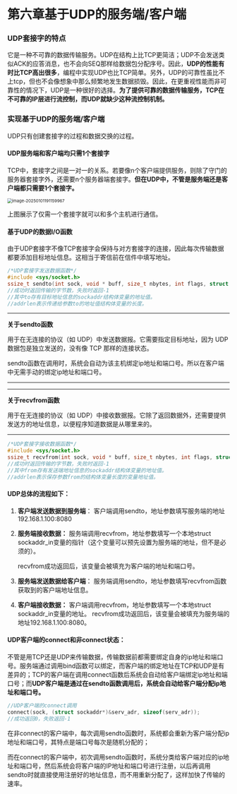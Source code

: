 

# 第六章基于UDP的服务端/客户端

### UDP套接字的特点

它是一种不可靠的数据传输服务。UDP在结构上比TCP更简洁；UDP不会发送类似ACK的应答消息，也不会向SEQ那样给数据包分配序号。因此，**UDP的性能有时比TCP高出很多**，编程中实现UDP也比TCP简单。另外，UDP的可靠性虽比不上tcp，但也不会像想象中那么频繁地发生数据损毁。因此，在更重视性能而非可靠性的情况下，UDP是一种很好的选择。**为了提供可靠的数据传输服务，TCP在不可靠的IP层进行流控制，而UDP就缺少这种流控制机制。**

### 实现基于UDP的服务端/客户端

UDP只有创建套接字的过程和数据交换的过程。

#### UDP服务端和客户端均只需1个套接字

TCP中，套接字之间是一对一的关系。若要像n个客户端提供服务，则除了守门的服务器套接字外，还需要n个服务器端套接字。**但在UDP中，不管是服务端还是客户端都只需要1个套接字。**

<img src="D:\Typora\Socket编程\第六章\UDP_socket_communication.png" alt="image-20250101191159967" style="zoom:67%;" />

上图展示了仅需一个套接字就可以和多个主机进行通信。

#### 基于UDP的数据I/O函数

由于UDP套接字不像TCP套接字会保持与对方套接字的连接，因此每次传输数据都要添加目标地址信息。这相当于寄信前在信件中填写地址。

```c
/*UDP套接字发送数据函数*/
#include <sys/socket.h>
ssize_t sendto(int sock, void * buff, size_t nbytes, int flags, struct sockaddr *to, socklen_t addrlen);
//成功时返回传输的字节数，失败时返回-1
//其中to存有目标地址信息的sockaddr结构体变量的地址值。
//addrlen表示传递给参数to的地址值结构体变量的长度。


```

****

**关于sendto函数**

用于在无连接的协议（如 UDP）中发送数据报。它需要指定目标地址，因为 UDP 数据包是独立发送的，没有像 TCP 那样的连接状态。

sendto函数在调用时，系统会自动为该主机绑定ip地址和端口号。所以在客户端中无需手动的绑定ip地址和端口号。

****

****

**关于recvfrom函数**

用于在无连接的协议（如 UDP）中接收数据报。它除了返回数据外，还需要提供发送方的地址信息，以便程序知道数据是从哪里来的。

****

```c
/*UDP套接字接收数据函数*/
#include <sys/socket.h>
ssize_t recvfrom(int sock, void * buff, size_t nbytes, int flags, struct sockaddr *from, socklen_t* addrlen);
//成功时返回传输的字节数，失败时返回-1
//其中from存有发送端地址信息的sockaddr结构体变量的地址值。
//addrlen表示保存参数from的结构体变量长度的变量地址值。
```

#### UDP总体的流程如下：

1. **客户端发送数据到服务端**：
   客户端调用sendto，地址参数填写服务端的地址192.168.1.100:8080

2. **服务端接收数据：**
   服务端调用recvfrom，地址参数填写一个本地struct sockaddr_in变量的指针（这个变量可以预先设置为服务端的地址，但不是必须的）。

   recvfrom成功返回后，该变量会被填充为客户端的地址和端口号。

3. **服务端发送数据给客户端**：
   服务端调用sendto，地址参数填写recvfrom函数获取到的客户端地址信息。

4. **客户端接收数据：**
   客户端调用recvfrom，地址参数填写一个本地struct sockaddr_in变量的地址。
   recvfrom成功返回后，该变量会被填充为服务端的地址192.168.1.100:8080。

#### UDP客户端的connect和非connect状态：

不管是用TCP还是UDP来传输数据，传输数据前都需要绑定自身的ip地址和端口号。服务端通过调用bind函数可以绑定，而客户端的绑定地址在TCP和UDP是有差异的；TCP的客户端在调用connect函数后系统会自动给客户端绑定ip地址和端口号；而**UDP客户端是通过在sendto函数调用后，系统会自动给客户端分配ip地址和端口号。**

```c
//UDP客户端的connect调用
connect(sock, (struct sockaddr*)&serv_adr, sizeof(serv_adr));
//成功返回0，失败返回-1
```

在非connect的客户端中，每次调用sendto函数时，系统都会重新为客户端分配ip地址和端口号，其特点是端口号每次是随机分配的；

而在connect的客户端中，初次调用sendto函数时，系统分类给客户端对应的ip地址和端口号，然后系统会将客户端的IP地址和端口号进行注册，以后再调用sendto时就直接使用注册好的地址信息，而不用重新分配了，这样加快了传输的速率。
